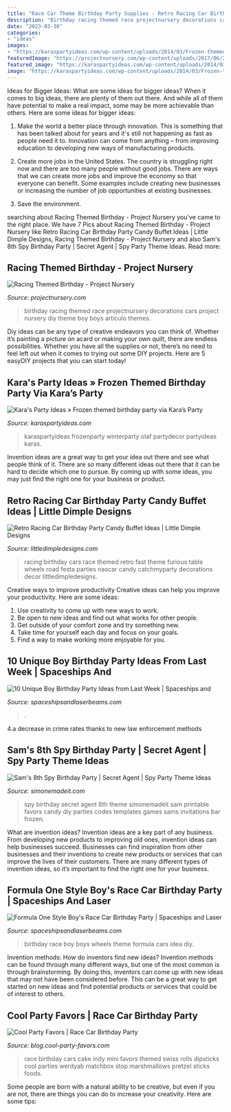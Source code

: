 ```yaml
---
title: "Race Car Theme Birthday Party Supplies - Retro Racing Car Birthday Party Candy Buffet Ideas"
description: "Birthday racing themed race projectnursery decorations cars project nursery diy theme boy boys artículo themes"
date: "2023-03-30"
categories:
- "ideas"
images:
- "https://karaspartyideas.com/wp-content/uploads/2014/03/Frozen-themed-birthday-party-via-Karas-Party-Ideas-KarasPartyIdeas.com-frozenparty-Disney_-15.jpg"
featuredImage: "https://projectnursery.com/wp-content/uploads/2017/06/20150906_023126-576x1024.jpg"
featured_image: "https://karaspartyideas.com/wp-content/uploads/2014/03/Frozen-themed-birthday-party-via-Karas-Party-Ideas-KarasPartyIdeas.com-frozenparty-Disney_-15.jpg"
image: "https://karaspartyideas.com/wp-content/uploads/2014/03/Frozen-themed-birthday-party-via-Karas-Party-Ideas-KarasPartyIdeas.com-frozenparty-Disney_-15.jpg"
---
```



Ideas for Bigger Ideas: What are some ideas for bigger ideas?
When it comes to big ideas, there are plenty of them out there. And while all of them have potential to make a real impact, some may be more achievable than others. Here are some ideas for bigger ideas:
1. Make the world a better place through innovation. This is something that has been talked about for years and it's still not happening as fast as people need it to. Innovation can come from anything – from improving education to developing new ways of manufacturing products.

2. Create more jobs in the United States. The country is struggling right now and there are too many people without good jobs. There are ways that we can create more jobs and improve the economy so that everyone can benefit. Some examples include creating new businesses or increasing the number of job opportunities at existing businesses.

3. Save the environment.

	

		
searching about Racing Themed Birthday - Project Nursery you've came to the right place. We have 7 Pics about Racing Themed Birthday - Project Nursery like Retro Racing Car Birthday Party Candy Buffet Ideas | Little Dimple Designs, Racing Themed Birthday - Project Nursery and also Sam&#039;s 8th Spy Birthday Party | Secret Agent | Spy Party Theme Ideas. Read more:
		
    
## Racing Themed Birthday - Project Nursery

<img loading=lazy src="https://projectnursery.com/wp-content/uploads/2017/06/20150906_023126-576x1024.jpg" onerror="this.onerror=null;this.src='https://tse1.mm.bing.net/th?id=OIP.KQNJmXGgKCTyPc3XPT8MHAHaNK&amp;pid=15.1';" alt="Racing Themed Birthday - Project Nursery">

_Source: projectnursery.com_

>birthday racing themed race projectnursery decorations cars project nursery diy theme boy boys artículo themes. 

	

Diy ideas can be any type of creative endeavors you can think of. Whether it’s painting a picture on acard or making your own quilt, there are endless possibilities. Whether you have all the supplies or not, there’s no need to feel left out when it comes to trying out some DIY projects. Here are 5 easyDIY projects that you can start today!

    
## Kara&#039;s Party Ideas » Frozen Themed Birthday Party Via Kara’s Party

<img loading=lazy src="https://karaspartyideas.com/wp-content/uploads/2014/03/Frozen-themed-birthday-party-via-Karas-Party-Ideas-KarasPartyIdeas.com-frozenparty-Disney_-15.jpg" onerror="this.onerror=null;this.src='https://tse1.mm.bing.net/th?id=OIP.A-2BY_AKNSP37IRtkESzeAHaLG&amp;pid=15.1';" alt="Kara&#039;s Party Ideas » Frozen themed birthday party via Kara’s Party">

_Source: karaspartyideas.com_

>karaspartyideas frozenparty winterparty olaf partydecor partyideas karas. 

	

Invention ideas are a great way to get your idea out there and see what people think of it. There are so many different ideas out there that it can be hard to decide which one to pursue. By coming up with some ideas, you may just find the right one for your business or product.

    
## Retro Racing Car Birthday Party Candy Buffet Ideas | Little Dimple Designs

<img loading=lazy src="http://littledimpledesigns.com/wp-content/uploads/2013/06/DSC_1497.jpg" onerror="this.onerror=null;this.src='https://tse3.mm.bing.net/th?id=OIP.2aBpk9m1d_kQpNpDOFogTgHaLL&amp;pid=15.1';" alt="Retro Racing Car Birthday Party Candy Buffet Ideas | Little Dimple Designs">

_Source: littledimpledesigns.com_

>racing birthday cars race themed retro fast theme furious table wheels road festa parties nascar candy catchmyparty decorations decor littledimpledesigns. 

	

Creative ways to improve productivity
Creative ideas can help you improve your productivity. Here are some ideas: 
1. Use creativity to come up with new ways to work.
2. Be open to new ideas and find out what works for other people. 
3. Get outside of your comfort zone and try something new. 
4. Take time for yourself each day and focus on your goals. 
5. Find a way to make working more enjoyable for you.

    
## 10 Unique Boy Birthday Party Ideas From Last Week | Spaceships And

<img loading=lazy src="http://spaceshipsandlaserbeams.com/wp-content/uploads/2015/09/birthday-party-ideas-for-boys-10.jpg" onerror="this.onerror=null;this.src='https://tse1.mm.bing.net/th?id=OIP.4tD4tE4KCLooBw_EK_FGVQHaLH&amp;pid=15.1';" alt="10 Unique Boy Birthday Party Ideas from Last Week | Spaceships and">

_Source: spaceshipsandlaserbeams.com_

>. 

	

4.a decrease in crime rates thanks to new law enforcement methods

    
## Sam&#039;s 8th Spy Birthday Party | Secret Agent | Spy Party Theme Ideas

<img loading=lazy src="https://www.simonemadeit.com/wp-content/uploads/2017/03/Sams-8th-Spy-Birthday-Party-Real-Party.jpg" onerror="this.onerror=null;this.src='https://tse2.mm.bing.net/th?id=OIP.3U1wpRGKttUzIgT_mVHdLAHaID&amp;pid=15.1';" alt="Sam&#039;s 8th Spy Birthday Party | Secret Agent | Spy Party Theme Ideas">

_Source: simonemadeit.com_

>spy birthday secret agent 8th theme simonemadeit sam printable favors candy diy parties codes templates games sams invitations bar frozen. 

	

What are invention ideas?
Invention ideas are a key part of any business. From developing new products to improving old ones, invention ideas can help businesses succeed. Businesses can find inspiration from other businesses and their inventions to create new products or services that can improve the lives of their customers. There are many different types of invention ideas, so it’s important to find the right one for your business.

    
## Formula One Style Boy&#039;s Race Car Birthday Party | Spaceships And Laser

<img loading=lazy src="http://spaceshipsandlaserbeams.com/wp-content/uploads/2015/09/vintage-race-car-birthday-party-ideas-for-boys.jpg" onerror="this.onerror=null;this.src='https://tse2.mm.bing.net/th?id=OIP.QmgHrC5nvWrzChq7JrxTVgHaLH&amp;pid=15.1';" alt="Formula One Style Boy&#039;s Race Car Birthday Party | Spaceships and Laser">

_Source: spaceshipsandlaserbeams.com_

>birthday race boy boys wheels theme formula cars idea diy. 

	

Invention methods: How do inventors find new ideas?
Invention methods can be found through many different ways, but one of the most common is through brainstorming. By doing this, inventors can come up with new ideas that may not have been considered before. This can be a great way to get started on new ideas and find potential products or services that could be of interest to others.

    
## Cool Party Favors | Race Car Birthday Party

<img loading=lazy src="http://blog.cool-party-favors.com/wp-content/uploads/2013/03/Race-Car-Party-Food-1024x680.jpg" onerror="this.onerror=null;this.src='https://tse3.mm.bing.net/th?id=OIP.-akRlkAzzTTn8oWfIsWKEAHaE6&amp;pid=15.1';" alt="Cool Party Favors | Race Car Birthday Party">

_Source: blog.cool-party-favors.com_

>race birthday cars cake indy mini favors themed swiss rolls dipsticks cool parties werdyab matchbox stop marshmallows pretzel sticks foods. 

	

Some people are born with a natural ability to be creative, but even if you are not, there are things you can do to increase your creativity. Here are some tips:

